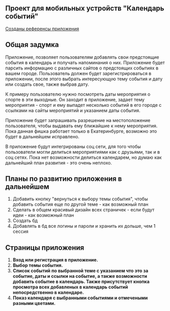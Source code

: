 ## Проект для мобильных устройств  "Календарь событий"

[Созданы референсы приложения](https://www.figma.com/design/dKZuD1WwejgP1zBrQzYzuY/%D0%BC%D0%BE%D0%B1.-%D0%BF%D1%80%D0%B8%D0%BB%D0%BE%D0%B6%D0%B5%D0%BD%D0%B8%D0%B5?node-id=0-1&p=f&t=JUuediTs9FadfU3W-0)


## Общая задумка
Приложение, позволяет пользователям добавлять свои предстоящие события в календарь
и получать напоминания о них. Приложение будет парсить информацию с различных сайтов о предстоящих событиях в вашем городе. Пользователь должен будет зарегистрироваться в приложении, после этого выбрать интересующую тему события и дату или создать свое, также выбрав дату. 

К примеру пользователю нужно посмотреть даты мероприятия о спорте в эти выходные. Он заходит в приложение,
задает тему мероприятия - спорт и ему выпадет несколько событий в его городе с ссылками на сайты мероприятий и указанием даты события.

Приложение будет запрашивать разрешение на местоположение пользователя, чтобы выдавать ему ближайшие к нему мероприятия. 
Пока данная фишка работает только в Екатеринбурге, возможно это будет в дальнейшем исправлено.

В приложение будут интегрированы соц сети, для того чтобы пользователи могли делиться мероприятиями как с друзьями, так и в соц сетях.
Пока нет возможности делиться календарем, но думаю как дальнейший план развития - это очень неплохо.

## Планы по развитию приложения в дальнейшем
1. Добавить кнопку "вернуться к выбору темы события", чтобы добавить события еще по другой теме - как возможный план
2. Сделать в общем красивый дизайн всех страничек - если будут идеи - как возможный план
3. Создать бд
4. Добавлять в бд все логины и пароли и хранить их дольше, чем 1 сессия


## Страницы приложения
1. **Вход или регистрация в приложение.**
2. **Выбор темы события.**
3. **Список событий по выбранной теме с указанием что это за событие, даты и ссылки на событие, а также возможности добавить событие в календарь. Также присутствует кнопка просмотра всех добавленых в календарь событий непосредственно в календаре.**
4. **Показ календаря с выбранными событиями и отмечеными разными цветами.**